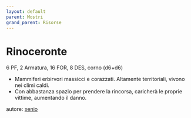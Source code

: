```yaml
---
layout: default
parent: Mostri
grand_parent: Risorse
---
```


# Rinoceronte
6 PF, 2 Armatura, 16 FOR, 8 DES, corno (d6+d6)
- Mammiferi erbirvori massicci e corazzati. Altamente territoriali, vivono nei climi caldi.
- Con abbastanza spazio per prendere la rincorsa, caricherà le proprie vittime, aumentando il danno.


autore: [xenio](https://xenioinabottle.blogspot.com)
